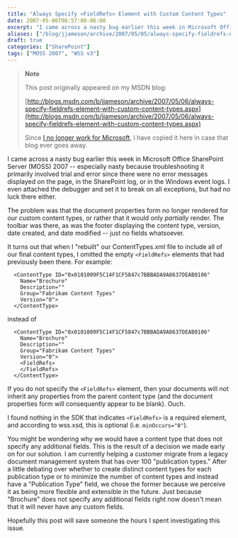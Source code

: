 ```yaml
---
title: "Always Specify <FieldRefs> Element with Custom Content Types"
date: 2007-05-06T06:57:00-06:00
excerpt: "I came across a nasty bug earlier this week in Microsoft Office SharePoint Server (MOSS) 2007 -- especially nasty because troubleshooting it primarily involved trial and error since there were no error messages displayed on the page, in the SharePoint..."
aliases: ["/blog/jjameson/archive/2007/05/05/always-specify-fieldrefs-element-with-custom-content-types.aspx", "/blog/jjameson/archive/2007/05/06/always-specify-fieldrefs-element-with-custom-content-types.aspx"]
draft: true
categories: ["SharePoint"]
tags: ["MOSS 2007", "WSS v3"]
---
```


> **Note**
>
> This post originally appeared on my MSDN blog:
>
> [http://blogs.msdn.com/b/jjameson/archive/2007/05/06/always-specify-fieldrefs-element-with-custom-content-types.aspx](http://blogs.msdn.com/b/jjameson/archive/2007/05/06/always-specify-fieldrefs-element-with-custom-content-types.aspx)
>
> Since [I no longer work for Microsoft](/blog/jjameson/2011/09/02/last-day-with-microsoft), I have copied it here in case that blog ever goes away.

I came across a nasty bug earlier this week in Microsoft Office SharePoint Server (MOSS) 2007 -- especially nasty because troubleshooting it primarily involved trial and error since there were no error messages displayed on the page, in the SharePoint log, or in the Windows event logs. I even attached the debugger and set it to break on all exceptions, but had no luck there either.

The problem was that the document properties form no longer rendered for our custom content types, or rather that it would only *partially* render. The toolbar was there, as was the footer displaying the content type, version, date created, and date modified -- just no fields whatsoever.

It turns out that when I "rebuilt" our ContentTypes.xml file to include all of our final content types, I omitted the empty `<FieldRefs>` elements that had previously been there. For example:

```
  <ContentType ID="0x0101009F5C14F1CF5847c7BBBADA9A8637DEAB0106"
    Name="Brochure"
    Description=""
    Group="Fabrikam Content Types"
    Version="0">
  </ContentType>
```

instead of

```
  <ContentType ID="0x0101009F5C14F1CF5847c7BBBADA9A8637DEAB0106"
    Name="Brochure"
    Description=""
    Group="Fabrikam Content Types"
    Version="0">
    <FieldRefs>
    </FieldRefs>
  </ContentType>
```

If you do not specify the `<FieldRefs>` element, then your documents will not inherit any properties from the parent content type (and the document properties form will consequently appear to be blank). Ouch.

I found nothing in the SDK that indicates `<FieldRefs>` is a required element, and according to wss.xsd, this is optional (i.e. `minOccurs="0"`).

You might be wondering why we would have a content type that does not specify any additional fields. This is the result of a decision we made early on for our solution. I am currently helping a customer migrate from a legacy document management system that has over 100 "publication types." After a little debating over whether to create distinct content types for each publication type or to minimize the number of content types and instead have a "Publication Type" field, we chose the former because we perceive it as being more flexible and extensible in the future. Just because "Brochure" does not specify any additional fields right now doesn't mean that it will never have any custom fields.

Hopefully this post will save someone the hours I spent investigating this issue.

